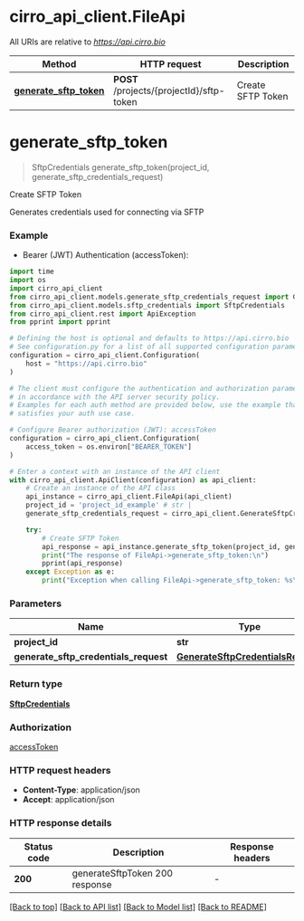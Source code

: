 # cirro_api_client.FileApi

All URIs are relative to *https://api.cirro.bio*

Method | HTTP request | Description
------------- | ------------- | -------------
[**generate_sftp_token**](FileApi.md#generate_sftp_token) | **POST** /projects/{projectId}/sftp-token | Create SFTP Token


# **generate_sftp_token**
> SftpCredentials generate_sftp_token(project_id, generate_sftp_credentials_request)

Create SFTP Token

Generates credentials used for connecting via SFTP

### Example

* Bearer (JWT) Authentication (accessToken):

```python
import time
import os
import cirro_api_client
from cirro_api_client.models.generate_sftp_credentials_request import GenerateSftpCredentialsRequest
from cirro_api_client.models.sftp_credentials import SftpCredentials
from cirro_api_client.rest import ApiException
from pprint import pprint

# Defining the host is optional and defaults to https://api.cirro.bio
# See configuration.py for a list of all supported configuration parameters.
configuration = cirro_api_client.Configuration(
    host = "https://api.cirro.bio"
)

# The client must configure the authentication and authorization parameters
# in accordance with the API server security policy.
# Examples for each auth method are provided below, use the example that
# satisfies your auth use case.

# Configure Bearer authorization (JWT): accessToken
configuration = cirro_api_client.Configuration(
    access_token = os.environ["BEARER_TOKEN"]
)

# Enter a context with an instance of the API client
with cirro_api_client.ApiClient(configuration) as api_client:
    # Create an instance of the API class
    api_instance = cirro_api_client.FileApi(api_client)
    project_id = 'project_id_example' # str | 
    generate_sftp_credentials_request = cirro_api_client.GenerateSftpCredentialsRequest() # GenerateSftpCredentialsRequest | 

    try:
        # Create SFTP Token
        api_response = api_instance.generate_sftp_token(project_id, generate_sftp_credentials_request)
        print("The response of FileApi->generate_sftp_token:\n")
        pprint(api_response)
    except Exception as e:
        print("Exception when calling FileApi->generate_sftp_token: %s\n" % e)
```



### Parameters


Name | Type | Description  | Notes
------------- | ------------- | ------------- | -------------
 **project_id** | **str**|  | 
 **generate_sftp_credentials_request** | [**GenerateSftpCredentialsRequest**](GenerateSftpCredentialsRequest.md)|  | 

### Return type

[**SftpCredentials**](SftpCredentials.md)

### Authorization

[accessToken](../README.md#accessToken)

### HTTP request headers

 - **Content-Type**: application/json
 - **Accept**: application/json

### HTTP response details

| Status code | Description | Response headers |
|-------------|-------------|------------------|
**200** | generateSftpToken 200 response |  -  |

[[Back to top]](#) [[Back to API list]](../README.md#documentation-for-api-endpoints) [[Back to Model list]](../README.md#documentation-for-models) [[Back to README]](../README.md)

